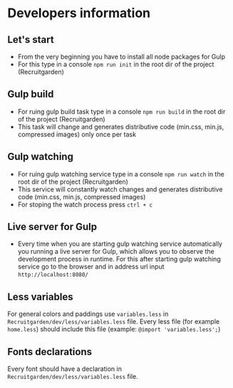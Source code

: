 # Developers information

## Let's start

- From the very beginning you have to install all node packages for Gulp
- For this type in a console `npm run init` in the root dir of the project (Recruitgarden)


## Gulp build

- For ruing gulp build task type in a console `npm run build` in the root dir of the project (Recruitgarden)
- This task will change and generates distributive code (min.css, min.js, compressed images) only once per task


## Gulp watching

- For ruing gulp watching service type in a console `npm run watch` in the root dir of the project (Recruitgarden)
- This service will constantly watch changes and generates distributive code (min.css, min.js, compressed images)
- For stoping the watch process press `ctrl + c`


## Live server for Gulp

- Every time when you are starting gulp watching service automatically you running a live server for Gulp, which allows you to observe the development process in runtime. For this after starting gulp watching service go to the browser and in address url input `http://localhost:8080/`


## Less variables

For general colors and paddings use `variables.less` in `Recruitgarden/dev/less/variables.less` file. Every less file (for example `home.less`) should include this file (example: `@import 'variables.less';`)


## Fonts declarations

Every font should have a declaration in `Recruitgarden/dev/less/variables.less` file.

